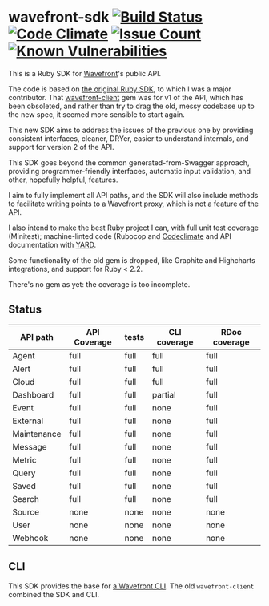# wavefront-sdk [![Build Status](https://travis-ci.org/snltd/wavefront-sdk.svg?branch=master)](https://travis-ci.org/snltd/wavefront-sdk) [![Code Climate](https://codeclimate.com/github/snltd/wavefront-sdk/badges/gpa.svg)](https://codeclimate.com/github/snltd/wavefront-sdk) [![Issue Count](https://codeclimate.com/github/snltd/wavefront-sdk/badges/issue_count.svg)](https://codeclimate.com/github/snltd/wavefront-sdk) [![Known Vulnerabilities](https://snyk.io/test/github/snltd/wavefront-sdk/badge.svg)](https://snyk.io/test/github/snltd/wavefront-sdk)

This is a Ruby SDK for [Wavefront](https://www.wavefront.com/)'s
public API.

The code is based on [the original Ruby
SDK](https://github.com/wavefrontHQ/ruby-client), to which I was a
major contributor. That
[wavefront-client](https://rubygems.org/gems/wavefront-client/) gem
was for v1 of the API, which has been obsoleted, and rather than try
to drag the old, messy codebase up to the new spec, it seemed more
sensible to start again.

This new SDK aims to address the issues of the previous one by
providing consistent interfaces, cleaner, DRYer, easier to
understand internals, and support for version 2 of the API.

This SDK goes beyond the common generated-from-Swagger approach,
providing programmer-friendly interfaces, automatic input
validation, and other, hopefully helpful, features.

I aim to fully implement all API paths, and the SDK will also
include methods to facilitate writing points to a Wavefront proxy,
which is not a feature of the API.

I also intend to make the best Ruby project I can, with full unit
test coverage (Minitest); machine-linted code (Rubocop and
[Codeclimate](https://codeclimate.com/github/snltd/wavefront-sdk)
and API documentation with [YARD](http://yardoc.org/).

Some functionality of the old gem is dropped, like Graphite and
Highcharts integrations, and support for Ruby < 2.2.

There's no gem as yet: the coverage is too incomplete.

## Status

| API path    | API Coverage | tests   | CLI coverage | RDoc coverage |
| ----------- | ------------ | ------- | ------------ | ------------- |
| Agent       | full         | full    | full         | full          |
| Alert       | full         | full    | full         | full          |
| Cloud       | full         | full    | full         | full          |
| Dashboard   | full         | full    | partial      | full          |
| Event       | full         | full    | none         | full          |
| External    | full         | full    | none         | full          |
| Maintenance | full         | full    | none         | full          |
| Message     | full         | full    | none         | full          |
| Metric      | full         | full    | none         | full          |
| Query       | full         | full    | none         | full          |
| Saved       | full         | full    | none         | full          |
| Search      | full         | full    | none         | full          |
| Source      | none         | none    | none         | none          |
| User        | none         | none    | none         | none          |
| Webhook     | none         | none    | none         | none          |

## CLI

This SDK provides the base for [a Wavefront
CLI](https://github.com/snltd/wavefront-cli). The old
`wavefront-client` combined the SDK and CLI.

